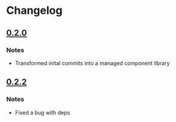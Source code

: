 # Changelog

## [0.2.0](https://github.com/grstat/esp32-hdc1080)

### Notes

- Transformed inital commits into a managed component library

## [0.2.2](https://github.com/grstat/esp32-hdc1080)

### Notes

- Fixed a bug with deps